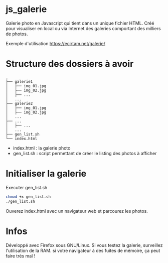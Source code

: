js_galerie
==========

Galerie photo en Javascript qui tient dans un unique fichier HTML.
Créé pour visualiser en local ou via Internet des galeries comportant des milliers de photos.

Exemple d'utilisation https://ecirtam.net/galerie/

Structure des dossiers à avoir
==============================
```
.
├── galerie1
│   ├── img_01.jpg
│   ├── img_02.jpg
│   ├── ...
│   ...
├── galerie2
│   ├── img_01.jpg
│   ├── img_02.jpg
│   ...
├── ...
│   ├── ...
│   ...
├── gen_list.sh
└── index.html
```

- index.html : la galerie photo
- gen_list.sh : script permettant de créer le listing des photos à afficher

Initialiser la galerie
======================

Executer gen_list.sh
```sh
chmod +x gen_list.sh
./gen_list.sh
```
Ouverez index.html avec un navigateur web et parcourez les photos.


Infos
=====

Développé avec Firefox sous GNU/Linux.
Si vous testez la galerie, surveillez l'utilisation de la RAM.
si votre navigateur à des fuites de mémoire, ça peut faire très mal !
